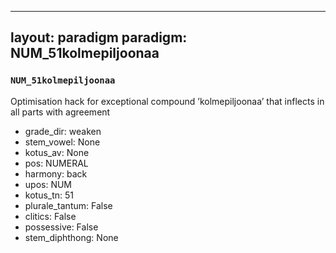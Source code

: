 
---
layout: paradigm
paradigm: NUM_51kolmepiljoonaa
---
### ` NUM_51kolmepiljoonaa `

Optimisation hack for exceptional compound ’kolmepiljoonaa’ that inflects in all parts with agreement
* grade_dir: weaken
* stem_vowel: None
* kotus_av: None
* pos: NUMERAL
* harmony: back
* upos: NUM
* kotus_tn: 51
* plurale_tantum: False
* clitics: False
* possessive: False
* stem_diphthong: None
